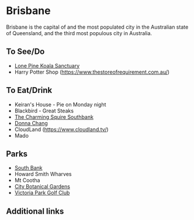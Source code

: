 # Brisbane

Brisbane is the capital of and the most populated city in the Australian state of Queensland, and the third most populous city in Australia.

## To See/Do

* [Lone Pine Koala Sanctuary](https://koala.net)
* Harry Potter Shop (https://www.thestoreofrequirement.com.au/)

## To Eat/Drink

* Keiran's House - Pie on Monday night
* Blackbird - Great Steaks
* [The Charming Squire Southbank](https://www.jamessquire.com.au/brewhouses/the-charming-squire/)
* [Donna Chang](https://www.donnachang.com.au)
* CloudLand (https://www.cloudland.tv/)
* Mado

## Parks 

* [South Bank](https://www.visitbrisbane.com.au/south-bank?sc_lang=en-au)
* Howard Smith Wharves
* Mt Cootha
* [City Botanical Gardens](https://www.brisbane.qld.gov.au/things-to-see-and-do/council-venues-and-precincts/parks/city-botanic-gardens)
* [Victoria Park Golf Club](https://victoriapark.com.au)

## Additional links

